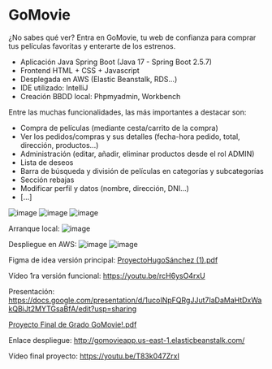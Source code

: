 # GoMovie

¿No sabes qué ver? Entra en GoMovie, tu web de confianza para comprar tus películas favoritas y enterarte de los estrenos.

- Aplicación Java Spring Boot (Java 17 - Spring Boot 2.5.7)
- Frontend HTML + CSS + Javascript
- Desplegada en AWS (Elastic Beanstalk, RDS...)
- IDE utilizado: IntelliJ
- Creación BBDD local: Phpmyadmin, Workbench

Entre las muchas funcionalidades, las más importantes a destacar son:
- Compra de películas (mediante cesta/carrito de la compra)
- Ver los pedidos/compras y sus detalles (fecha-hora pedido, total, dirección, productos...)
- Administración (editar, añadir, eliminar productos desde el rol ADMIN)
- Lista de deseos
- Barra de búsqueda y división de películas en categorías y subcategorías
- Sección rebajas
- Modificar perfil y datos (nombre, dirección, DNI...)
- [...]

![image](https://github.com/hugosanchezg/proyectoFinalDAW/assets/91953221/11f85497-5725-48ab-9e73-a4563419fa93)
![image](https://github.com/hugosanchezg/proyectoFinalDAW/assets/91953221/c660e11e-cd01-4c83-8d5a-2304144a684f)
![image](https://github.com/hugosanchezg/proyectoFinalDAW/assets/91953221/5b1aa301-a839-41e2-b5fd-6f64ea9c71e3)

Arranque local:
![image](https://github.com/hugosanchezg/proyectoFinalDAW/assets/91953221/35572b66-9a44-4dfa-a834-0c05df7e0a62)

Despliegue en AWS:
![image](https://github.com/hugosanchezg/proyectoFinalDAW/assets/91953221/c4bbf448-c0fe-4fff-a574-8768b86f6db7)
![image](https://github.com/hugosanchezg/proyectoFinalDAW/assets/91953221/659b08b4-656a-42b2-9c36-1bf59ca8b44d)

Figma de idea versión principal: [ProyectoHugoSánchez (1).pdf](https://github.com/hugosanchezg/proyectoFinalDAW/files/11793558/ProyectoHugoSanchez.1.pdf)

Vídeo 1ra versión funcional: https://youtu.be/rcH6ysO4rxU

Presentación: https://docs.google.com/presentation/d/1ucoINpFQRgJJut7IaDaMaHtDxWakQBiJt2MYTGsaBfA/edit?usp=sharing

[Proyecto Final de Grado GoMovie!.pdf](https://github.com/hugosanchezg/proyectoFinalDAW/files/11793960/Proyecto.Final.de.Grado.GoMovie.pdf)

Enlace despliegue: http://gomovieapp.us-east-1.elasticbeanstalk.com/

Vídeo final proyecto: https://youtu.be/T83k047ZrxI
